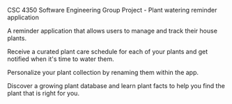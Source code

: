 CSC 4350 Software Engineering Group Project - Plant watering reminder application

A reminder application that allows users to manage and track their house plants.

Receive a curated plant care schedule for each of your plants and get notified when it's time to water them.

Personalize your plant collection by renaming them within the app.

Discover a growing plant database and learn plant facts to help you find the plant that is right for you.
